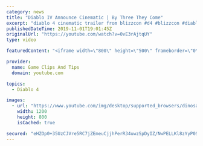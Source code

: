 ```yaml
---
category: news
title: "Diablo IV Announce Cinematic | By Three They Come"
excerpt: "diablo 4 cinematic trailer from blizzcon #d4 #blizzcon #diablo."
publishedDateTime: 2019-11-01T19:01:45Z
originalUrl: "https://youtube.com/watch?v=0vE3rAjtqUY"
type: video

featuredContent: "<iframe width=\"800\" height=\"500\" frameborder=\"0\" src=\"https://www.youtube.com/embed/0vE3rAjtqUY\" allow=\"accelerometer; autoplay; encrypted-media; gyroscope; picture-in-picture\" allowfullscreen></iframe>"

provider:
  name: Game Clips And Tips
  domain: youtube.com

topics:
  - Diablo 4

images:
  - url: "https://www.youtube.com/img/desktop/supported_browsers/dinosaur.png"
    width: 1200
    height: 800
    isCached: true

secured: "eHZOp0+35UzCJVre5RC7jZEmeuCjjhPerR34uwzSpDyIZ/NwPELLKl8zYyP0SVD1SOGkcmGFnKsJj16/6BH2tTPR7Y3kF0VR0RN87/JA1jUDTWa81g+JR7Gq8S2PVRx7JtLCBB0JGrO3VgJ8O5ptRUuNQRWozXqNvX+tnjS36oXa1o2gmn2HRSOhnYlx+V1mR6vJoGlgRZQslTelwDXQWKUgGepx0MRpn4xWAVa7zOXB+4C1Qm5ciquYT/27r+YFq5QViCgpBjlyNiSIiNQ29FSEgYgQy59isDCSXgJNJJONpKK1B0xRPULoa4HrCR6xrS5iA05UioBmzNsEnB+TcWDlRep1ZHaxZJiIBLIAbknCav7WQorWHnsGSLAaOG6h3/E0sOzdGDMYVaE9yKY3jg==;EiQoaiNSRNY7pgZo6X18Yw=="
---
```


